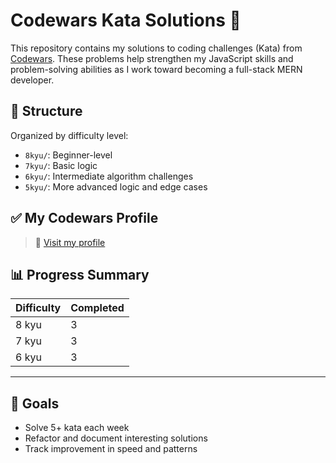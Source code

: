 # Codewars Kata Solutions 🧠

This repository contains my solutions to coding challenges (Kata) from [Codewars](https://www.codewars.com/users/abodiamhe). These problems help strengthen my JavaScript skills and problem-solving abilities as I work toward becoming a full-stack MERN developer.

## 📁 Structure

Organized by difficulty level:

- `8kyu/`: Beginner-level
- `7kyu/`: Basic logic
- `6kyu/`: Intermediate algorithm challenges
- `5kyu/`: More advanced logic and edge cases

## ✅ My Codewars Profile

> 🔗 [Visit my profile](https://www.codewars.com/users/abodiamhe)

## 📊 Progress Summary

| Difficulty | Completed |
|------------|-----------|
| 8 kyu      | 3         |
| 7 kyu      | 3         |
| 6 kyu      | 3         |

---

## 🚀 Goals

- Solve 5+ kata each week
- Refactor and document interesting solutions
- Track improvement in speed and patterns
